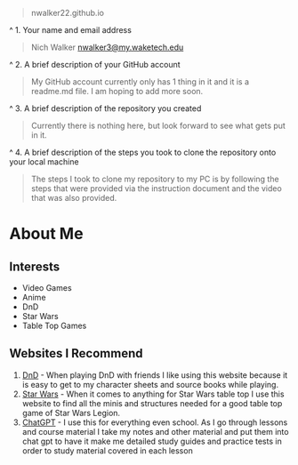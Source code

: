 > nwalker22.github.io

^ 1.	Your name and email address
> Nich Walker
> nwalker3@my.waketech.edu

^ 2.	A brief description of your GitHub account
> My GitHub account currently only has 1 thing in it and it is a readme.md file. I am hoping to add more soon.

^ 3.	A brief description of the repository you created 
> Currently there is nothing here, but look forward to see what gets put in it.

^ 4.	A brief description of the steps you took to clone the repository onto your local machine
> The steps I took to clone my repository to my PC is by following the steps that were provided via the instruction document and the video that was also provided.



# About Me
## Interests
 * Video Games
 * Anime
 * DnD
 * Star Wars
 * Table Top Games
## Websites I Recommend
 1. [DnD](https://www.dndbeyond.com) - When playing DnD with friends I like using this website because it is easy to get to my character sheets and source books while playing.
 2. [Star Wars](https://www.atomicmassgames.com/legion-gallery/) - When it comes to anything for Star Wars table top I use this website to find all the minis and structures needed for a good table top game of Star Wars Legion. 
 3. [ChatGPT](https://www.chatgpt.com) - I use this for everything even school. As I go through lessons and course material I take my notes and other material and put them into chat gpt to have it make me detailed study guides and practice tests in order to study material covered in each lesson
